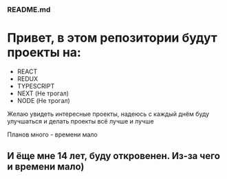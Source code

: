 ### README.md
<h1>Привет, в этом репозитории будут проекты на:</h1>

<ul>
    <li>REACT</li>
    <li>REDUX</li>
    <li>TYPESCRIPT</li>
    <li>NEXT (Не трогал)</li>
    <li>NODE (Не трогал)</li>
</ul>

<p>Желаю увидеть интересные проекты, надеюсь с каждый днём буду улучшаться и делать проекты всё лучше и лучше</p>

<p>Планов много - времени мало</p>

<h2>И ёще мне 14 лет, буду откровенен. Из-за чего и времени мало)</h2>
